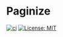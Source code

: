 # Paginize
[![ci](https://github.com/kokoro-hart/Paginize/actions/workflows/ci.yml/badge.svg)](https://github.com/kokoro-hart/Paginize/actions/workflows/ci.yml)
[![License: MIT](https://img.shields.io/badge/License-MIT-yellow.svg)](https://opensource.org/licenses/MIT)
